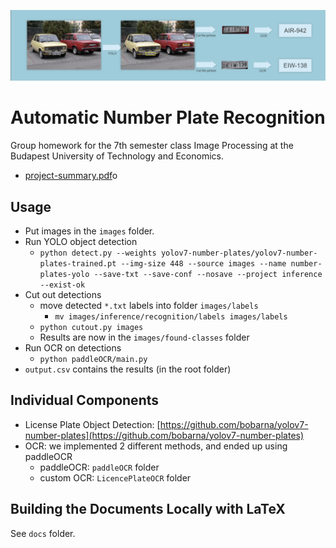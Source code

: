 ![Pipeline Teaser](/docs/project-summary/figures/pipeline2_cut.png "")
# Automatic Number Plate Recognition
Group homework for the 7th semester class Image Processing at the Budapest
University of Technology and Economics.

- [project-summary.pdf](https://bobarna.github.io/bme-image-processing/project-summary.pdf)o

## Usage
- Put images in the `images` folder.
- Run YOLO object detection
    - `python detect.py --weights yolov7-number-plates/yolov7-number-plates-trained.pt --img-size 448 --source images --name number-plates-yolo --save-txt --save-conf --nosave --project inference --exist-ok` 
- Cut out detections
    - move detected `*.txt` labels into folder `images/labels`
        - `mv images/inference/recognition/labels images/labels`
    - `python cutout.py images`
    - Results are now in the `images/found-classes` folder
- Run OCR on detections
    - `python paddleOCR/main.py`
- `output.csv` contains the results (in the root folder)

## Individual Components
- License Plate Object Detection: [https://github.com/bobarna/yolov7-number-plates](https://github.com/bobarna/yolov7-number-plates)
- OCR: we implemented 2 different methods, and ended up using paddleOCR
    - paddleOCR: `paddleOCR` folder
    - custom OCR: `LicencePlateOCR` folder

## Building the Documents Locally with LaTeX
See `docs` folder.
